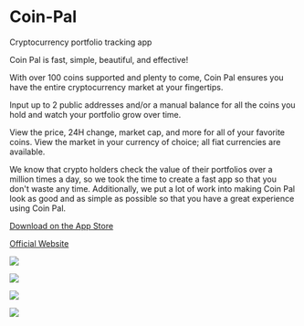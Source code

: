# Coin-Pal
Cryptocurrency portfolio tracking app

Coin Pal is fast, simple, beautiful, and effective!


With over 100 coins supported and plenty to come, Coin Pal ensures you have the entire cryptocurrency market at your fingertips.


Input up to 2 public addresses and/or a manual balance for all the coins you hold and watch your portfolio grow over time.


View the price, 24H change, market cap, and more for all of your favorite coins. View the market in your currency of choice; all fiat currencies are available.


We know that crypto holders check the value of their portfolios over a million times a day, so we took the time to create a fast app so that you don't waste any time. Additionally, we put a lot of work into making Coin Pal look as good and as simple as possible so that you have a great experience using Coin Pal.


<a href="https://apps.apple.com/ca/app/coin-pal-1-crypto-tracker/id1517180079">Download on the App Store</a>

<a href="https://www.coin-pal.me/">Official Website</a>


![](https://user-images.githubusercontent.com/45887777/90202413-ad02a800-ddab-11ea-9f86-d5b96d358c80.png)

![](https://user-images.githubusercontent.com/45887777/90202414-ad9b3e80-ddab-11ea-91b0-4cb2b60b4935.png)

![](https://user-images.githubusercontent.com/45887777/90202415-ad9b3e80-ddab-11ea-882b-cdcf94680344.png)

![](https://user-images.githubusercontent.com/45887777/90202416-ad9b3e80-ddab-11ea-954f-1f3c6bfa6df4.png)







